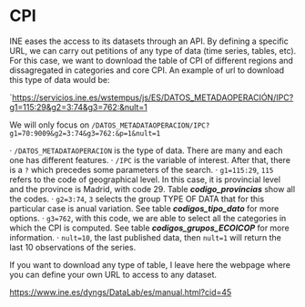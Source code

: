 # CPI 

INE eases the access to its datasets through an API. By defining a specific URL,
we can carry out petitions of any type of data (time series, tables, etc). For this 
case, we want to download the table of CPI of different regions and dissagregated 
in categories and core CPI. An example of url to download this type of data would
be:
  
`https://servicios.ine.es/wstempus/js/ES/DATOS_METADAOPERACIÓN/IPC?g1=115:29&g2=3:74&g3=762:&nult=1

We will only focus on `/DATOS_METADATAOPERACION/IPC?g1=70:9009&g2=3:74&g3=762:&p=1&nult=1`

· `/DATOS_METADATAOPERACION` is the type of data. There are many and each one has 
different features.
· `/IPC` is the variable of interest. After that, there is a `?` which precedes some parameters
of the search.
· `g1=115:29`, `115` refers to the code of geographical level. In this case, it is provincial 
level and the province is Madrid, with code 29. Table ___codigo_provincias___ show all the codes.
· `g2=3:74`, `3` selects the group TYPE OF DATA that for this particular case is anual variation.
See table ___codigos_tipo_dato___ for more options.
· `g3=762`, with this code, we are able to select all the categories in which the CPI 
is computed. See table ___codigos_grupos_ECOICOP___ for more information.
· `nult=10`, the last published data, then `nult=1` will return the last 10 observations
of the series.

If you want to download any type of table, I leave here the webpage where you can
define your own URL to access to any dataset.

https://www.ine.es/dyngs/DataLab/es/manual.html?cid=45
